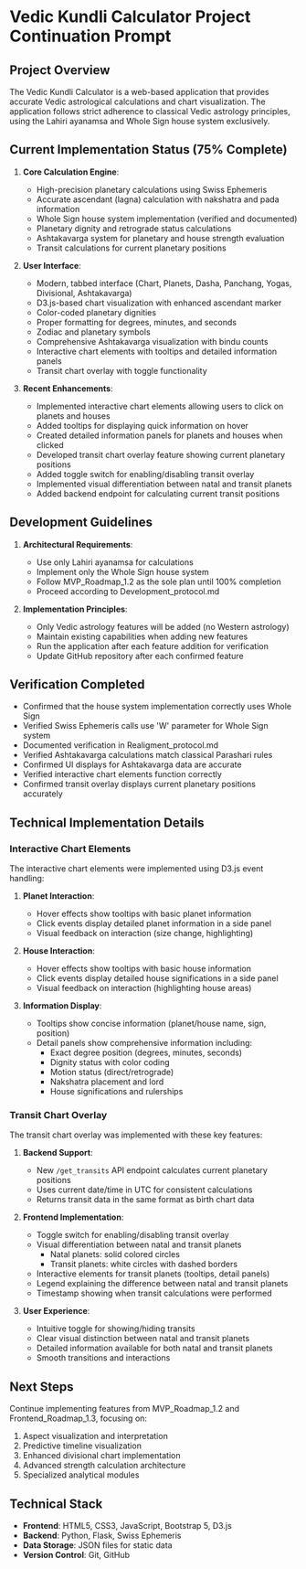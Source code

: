 # Vedic Kundli Calculator Project Continuation Prompt

## Project Overview
The Vedic Kundli Calculator is a web-based application that provides accurate Vedic astrological calculations and chart visualization. The application follows strict adherence to classical Vedic astrology principles, using the Lahiri ayanamsa and Whole Sign house system exclusively.

## Current Implementation Status (75% Complete)
1. **Core Calculation Engine**:
   - High-precision planetary calculations using Swiss Ephemeris
   - Accurate ascendant (lagna) calculation with nakshatra and pada information
   - Whole Sign house system implementation (verified and documented)
   - Planetary dignity and retrograde status calculations
   - Ashtakavarga system for planetary and house strength evaluation
   - Transit calculations for current planetary positions

2. **User Interface**:
   - Modern, tabbed interface (Chart, Planets, Dasha, Panchang, Yogas, Divisional, Ashtakavarga)
   - D3.js-based chart visualization with enhanced ascendant marker
   - Color-coded planetary dignities
   - Proper formatting for degrees, minutes, and seconds
   - Zodiac and planetary symbols
   - Comprehensive Ashtakavarga visualization with bindu counts
   - Interactive chart elements with tooltips and detailed information panels
   - Transit chart overlay with toggle functionality

3. **Recent Enhancements**:
   - Implemented interactive chart elements allowing users to click on planets and houses
   - Added tooltips for displaying quick information on hover
   - Created detailed information panels for planets and houses when clicked
   - Developed transit chart overlay feature showing current planetary positions
   - Added toggle switch for enabling/disabling transit overlay
   - Implemented visual differentiation between natal and transit planets
   - Added backend endpoint for calculating current transit positions

## Development Guidelines
1. **Architectural Requirements**:
   - Use only Lahiri ayanamsa for calculations
   - Implement only the Whole Sign house system
   - Follow MVP_Roadmap_1.2 as the sole plan until 100% completion
   - Proceed according to Development_protocol.md

2. **Implementation Principles**:
   - Only Vedic astrology features will be added (no Western astrology)
   - Maintain existing capabilities when adding new features
   - Run the application after each feature addition for verification
   - Update GitHub repository after each confirmed feature

## Verification Completed
- Confirmed that the house system implementation correctly uses Whole Sign
- Verified Swiss Ephemeris calls use 'W' parameter for Whole Sign system
- Documented verification in Realigment_protocol.md
- Verified Ashtakavarga calculations match classical Parashari rules
- Confirmed UI displays for Ashtakavarga data are accurate
- Verified interactive chart elements function correctly
- Confirmed transit overlay displays current planetary positions accurately

## Technical Implementation Details

### Interactive Chart Elements
The interactive chart elements were implemented using D3.js event handling:
1. **Planet Interaction**:
   - Hover effects show tooltips with basic planet information
   - Click events display detailed planet information in a side panel
   - Visual feedback on interaction (size change, highlighting)

2. **House Interaction**:
   - Hover effects show tooltips with basic house information
   - Click events display detailed house significations in a side panel
   - Visual feedback on interaction (highlighting house areas)

3. **Information Display**:
   - Tooltips show concise information (planet/house name, sign, position)
   - Detail panels show comprehensive information including:
     - Exact degree position (degrees, minutes, seconds)
     - Dignity status with color coding
     - Motion status (direct/retrograde)
     - Nakshatra placement and lord
     - House significations and rulerships

### Transit Chart Overlay
The transit chart overlay was implemented with these key features:
1. **Backend Support**:
   - New `/get_transits` API endpoint calculates current planetary positions
   - Uses current date/time in UTC for consistent calculations
   - Returns transit data in the same format as birth chart data

2. **Frontend Implementation**:
   - Toggle switch for enabling/disabling transit overlay
   - Visual differentiation between natal and transit planets
     - Natal planets: solid colored circles
     - Transit planets: white circles with dashed borders
   - Interactive elements for transit planets (tooltips, detail panels)
   - Legend explaining the difference between natal and transit planets
   - Timestamp showing when transit calculations were performed

3. **User Experience**:
   - Intuitive toggle for showing/hiding transits
   - Clear visual distinction between natal and transit planets
   - Detailed information available for both natal and transit planets
   - Smooth transitions and interactions

## Next Steps
Continue implementing features from MVP_Roadmap_1.2 and Frontend_Roadmap_1.3, focusing on:
1. Aspect visualization and interpretation
2. Predictive timeline visualization
3. Enhanced divisional chart implementation
4. Advanced strength calculation architecture
5. Specialized analytical modules

## Technical Stack
- **Frontend**: HTML5, CSS3, JavaScript, Bootstrap 5, D3.js
- **Backend**: Python, Flask, Swiss Ephemeris
- **Data Storage**: JSON files for static data
- **Version Control**: Git, GitHub
